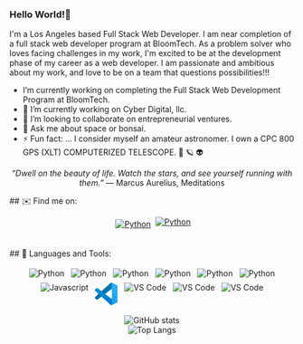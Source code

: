 ### Hello World!👋

I'm a Los Angeles based Full Stack Web Developer. I am near completion of a full stack web developer program at BloomTech. As a problem solver who loves facing challenges in my work, I'm excited to be at the development phase of my career as a web developer. I am passionate and ambitious about my work, and love to be on a team that questions possibilities!!!

- I’m currently working on completing the Full Stack Web Development Program at BloomTech. 
- 🌱 I’m currently working on Cyber Digital, llc. 
- 🤝 I’m looking to collaborate on entrepreneurial ventures. 
- 💬 Ask me about space or bonsai. 
- ⚡ Fun fact: ... I consider myself an amateur astronomer. I own a CPC 800 GPS (XLT) COMPUTERIZED TELESCOPE. 🔭 🪐 👽 

<p align='center'> <i>“Dwell on the beauty of life. Watch the stars, and see yourself running with them.”</i> — Marcus Aurelius, Meditations</p>
## ✉️ Find me on:

<p align="center">
<!--  <a href="https://jthernandez999.github.io/" target="_blank" rel="noopener noreferrer"> <img src="https://raw.githubusercontent.com/iconic/open-iconic/master/svg/globe.svg" alt="Python" height="40" style="vertical-align:top; margin:4px"> </a> -->
 <a href="https://linkedin.com/in/joe-thomas-hernandez" target="_blank" rel="noopener noreferrer"> <img src="https://cdn.jsdelivr.net/npm/simple-icons@v3/icons/linkedin.svg" alt="Python" height="40" style="vertical-align:top; margin:4px"></a>
 <a href="mailto:j.t.hernandez999@gmail.com"> <img src="https://cdn.jsdelivr.net/npm/simple-icons@v3/icons/gmail.svg" alt="Python" height="40" style="vertical-align:top; margin:4px background-color:white;"></a>
</p>
<br/>
## 🧰 Languages and Tools:
<p align="center">
<!-- <img src="https://raw.githubusercontent.com/github/explore/80688e429a7d4ef2fca1e82350fe8e3517d3494d/topics/python/python.png" alt="Python" height="40" style="vertical-align:top; margin:4px"> -->
 
 <img src="https://camo.githubusercontent.com/cec92673ea713fa89ba2ae2033daf5851f6f39393ff5b93231aa707d424638d9/68747470733a2f2f696d672e736869656c64732e696f2f62616467652f2d4e6f64656a732d626c61636b3f7374796c653d666c61742d737175617265266c6f676f3d4e6f64652e6a73" alt="Python" height="40" style="vertical-align:top; margin:4px">
 
  <img src="https://camo.githubusercontent.com/137a7a0f28f9e326bcc81a5a0bd853c86435143774c15642d827a5788e778667/68747470733a2f2f696d672e736869656c64732e696f2f62616467652f2d52656163742d626c61636b3f7374796c653d666c61742d737175617265266c6f676f3d7265616374" alt="Python" height="40" style="vertical-align:top; margin:4px">

<img src="https://camo.githubusercontent.com/0c3a16a22ae058cfe38a06dc9ea16404cf006409262f547c9ccfa3ec8b30f71e/68747470733a2f2f696d672e736869656c64732e696f2f62616467652f2d48544d4c352d4533344632363f7374796c653d666c61742d737175617265266c6f676f3d68746d6c35266c6f676f436f6c6f723d7768697465" alt="Python" height="40" style="vertical-align:top; margin:4px">
 
 <img src="https://camo.githubusercontent.com/2435c2a64789b8a71c701a1a593b4a6e6869789bfb0626e515dc2a6b6dffa6c5/68747470733a2f2f696d672e736869656c64732e696f2f62616467652f2d435353332d3135373242363f7374796c653d666c61742d737175617265266c6f676f3d63737333" alt="Python" height="40" style="vertical-align:top; margin:4px">
 
 <img src="https://camo.githubusercontent.com/77bd5e6a17071b0a508f9815bfff782af2020ea1d4b4b26d253ec61ac6be4b14/68747470733a2f2f696d672e736869656c64732e696f2f62616467652f2d506f737467726553514c2d3333363739313f7374796c653d666c61742d737175617265266c6f676f3d706f737467726573716c" alt="Python" height="40" style="vertical-align:top; margin:4px">
 
 <img src="https://camo.githubusercontent.com/e56d586bf373ad33a4e8c7101246d54d5edc0fb52b87d309b899ce4818bd6086/68747470733a2f2f696d672e736869656c64732e696f2f62616467652f2d426f6f7473747261702d3536334437433f7374796c653d666c61742d737175617265266c6f676f3d626f6f747374726170" alt="Python" height="40" style="vertical-align:top; margin:4px">

<img src="https://camo.githubusercontent.com/cf1a0ef083a2372d7f66b4691d5d25bfd8c098f42871e8da90edb1f32ed187c4/68747470733a2f2f696d672e736869656c64732e696f2f62616467652f2d4a6176615363726970742d626c61636b3f7374796c653d666c61742d737175617265266c6f676f3d6a617661736372697074" alt="Javascript" height="40" style="vertical-align:top; margin:4px">
 
<img src="https://raw.githubusercontent.com/github/explore/80688e429a7d4ef2fca1e82350fe8e3517d3494d/topics/visual-studio-code/visual-studio-code.png" alt="VS Code" height="40" style="vertical-align:top; margin:4px">
 
<img src="https://camo.githubusercontent.com/edd3031a0956c904634f9a394267a6ba61e9a0bb95c9512a1fbc0725b4014d03/68747470733a2f2f696d672e736869656c64732e696f2f62616467652f2d4769742d626c61636b3f7374796c653d666c61742d737175617265266c6f676f3d676974" alt="VS Code" height="40" style="vertical-align:top; margin:4px">
 
 <img src="https://camo.githubusercontent.com/cf47f22e684a7deb3fe00783eec8e7407be43a25da81cdecc270d6ffc5bd38e6/68747470733a2f2f696d672e736869656c64732e696f2f62616467652f506f73746d616e2d626c61636b3f7374796c653d666c61742d737175617265266c6f676f3d706f73746d616e" alt="VS Code" height="40" style="vertical-align:top; margin:4px">
 
 <img src="https://camo.githubusercontent.com/85dc47a56a4e73ae7b6e64b3b4416785497e74219ae179ae8faaaca10d5a78d9/68747470733a2f2f696d672e736869656c64732e696f2f62616467652f2d4769744875622d3138313731373f7374796c653d666c61742d737175617265266c6f676f3d676974687562" alt="VS Code" height="40" style="vertical-align:top; margin:4px">
</p>

<!-- [![Top Langs](https://github-readme-stats.vercel.app/api/top-langs/?username=jthernandez999&langs_count=8)](https://github.com/jthernnadez999/github-readme-stats) -->
<div align='center'>
 
![GitHub stats](https://github-readme-stats.vercel.app/api?username=jthernandez999&show_icons=true&theme=tokyonight)   
![Top Langs](https://github-readme-stats.vercel.app/api/top-langs/?username=jthernandez999&theme=tokyonight) 
<!-- ![](https://visitor-badge.laobi.icu/badge?page_id=jthernandez999) -->

<!-- [![Github](https://img.shields.io/github/followers/jthernandez999?label=Follow&style=social)](https://github.com/jthernandez999) -->

